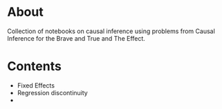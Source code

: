 # About
Collection of notebooks on causal inference using problems from Causal Inference for the Brave and True and The Effect.

# Contents
- Fixed Effects
- Regression discontinuity
- 